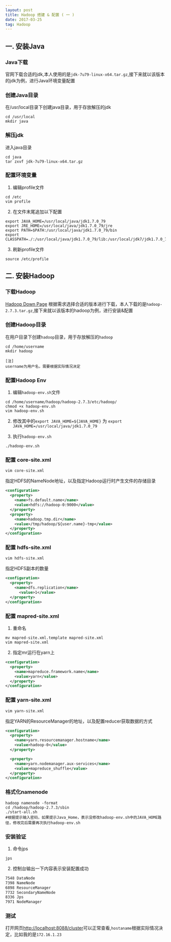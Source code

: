 ```yaml
---
layout: post
title: Hadoop 搭建 & 配置 ( 一 )
date: 2017-03-25
tag: Hadoop
---
```


## 一. 安装Java

### Java下载
官网下载合适的jdk,本人使用的是`jdk-7u79-linux-x64.tar.gz`,接下来就以该版本的jdk为例，进行Java环境变量配置

### 创建Java目录
在/usr/local目录下创建java目录，用于存放解压的jdk
```shell
cd /usr/local
mkdir java
```

### 解压jdk
进入java目录
```shell
cd java
tar zxvf jdk-7u79-linux-x64.tar.gz
```

### 配置环境变量
1. 编辑profile文件
```shell
cd /etc
vim profile
```
2. 在文件末尾追加以下配置
```vim
export JAVA_HOME=/usr/local/java/jdk1.7.0_79
export JRE_HOME=/usr/local/java/jdk1.7.0_79/jre
export PATH=$PATH:/usr/local/java/jdk1.7.0_79/bin
export CLASSPATH=./:/usr/local/java/jdk1.7.0_79/lib:/usr/local/jdk7/jdk1.7.0_79/jre/lib
```
3. 刷新profile文件
```shell
source /etc/profile
```

## 二. 安装Hadoop

### 下载Hadoop
[Hadoop Down Page](https://dist.apache.org/repos/dist/release/hadoop/common/)
根据需求选择合适的版本进行下载，本人下载的是`hadoop-2.7.3.tar.gz`,接下来就以该版本的hadoop为例，进行安装&配置

### 创建Hadoop目录
在用户目录下创建`hadoop`目录，用于存放解压的`hadoop`
```shell
cd /home/username
mkdir hadoop

[注]
username为用户名，需要根据实际情况决定
```
### 配置Hadoop Env
1. 编辑`hadoop-env.sh`文件

```shell
cd /home/username/hadoop/hadoop-2.7.3/etc/hadoop/
chmod +x hadoop-env.sh
vim hadoop-env.sh
```
2. 修改其中的`export JAVA_HOME=${JAVA_HOME}`  为 `export JAVA_HOME=/usr/local/java/jdk1.7.0_79`

3. 执行`hadoop-env.sh`

```shell
./hadoop-env.sh
```

### 配置 core-site.xml

```shell
vim core-site.xml
```
指定HDFS的NameNode地址，以及指定Hadoop运行时产生文件的存储目录

```xml
<configuration>
  <property>
    <name>fs.default.name</name>
    <value>hdfs://hadoop-0:9000</value>
  </property>
  <property>
    <name>hadoop.tmp.dir</name>
    <value>/tmp/hadoop/${user.name}-tmp</value>
  </property>
</configuration>
```

### 配置 hdfs-site.xml

```shell
vim hdfs-site.xml
```

指定HDFS副本的数量

```xml
<configuration>
  <property>
    <name>dfs.replication</name>
      <value>1</value>
  </property>
</configuration>

```

### 配置 mapred-site.xml

1. 重命名

```shell
mv mapred-site.xml.template mapred-site.xml
vim mapred-site.xml
```

2. 指定mr运行在yarn上

```xml
<configuration>
  <property>
    <name>mapreduce.framework.name</name>
    <value>yarn</value>
  </property>
</configuration>
```

### 配置 yarn-site.xml

```shell
vim yarn-site.xml
```

指定YARN的ResourceManager的地址，以及配置reducer获取数据的方式

```xml
<configuration>
  <property>
    <name>yarn.resourcemanager.hostname</name>
    <value>hadoop-0</value>
  </property>

  <property>
    <name>yarn.nodemanager.aux-services</name>
    <value>mapreduce_shuffle</value>
  </property>
</configuration>
```

### 格式化namenode

```shell
hadoop namenode -format
cd /hadoop/hadoop-2.7.3/sbin
./start-all.sh
#根据提示输入密码，如果提示Java_Home，表示没修改hadoop-env.sh中的JAVA_HOME路径，修改完后需要再次执行hadoop-env.sh
```

### 安装验证

1. 命令jps

```shell
jps

```
2. 控制台输出一下内容表示安装配置成功

```txt
7548 DataNode
7398 NameNode
6898 ResourceManager
7732 SecondaryNameNode
8336 Jps
7971 NodeManager
```

### 测试

打开网页[http://localhost:8088/cluster](http://localhost:8088/cluster)可以正常查看,`hostaname`根据实际情况决定，比如我的是`172.16.1.23`
